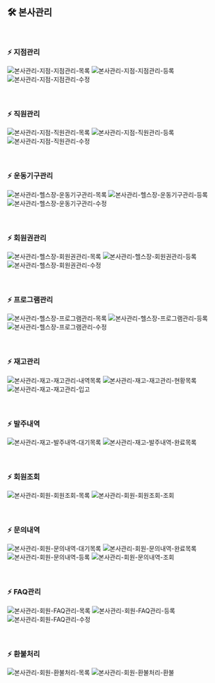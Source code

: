 ## 🛠 본사관리
<br>

### ⚡ 지점관리
![본사관리-지점-지점관리-목록](https://github.com/user-attachments/assets/d01e6222-654f-46a5-9435-4613f7f031ab)
![본사관리-지점-지점관리-등록](https://github.com/user-attachments/assets/8650e062-79e8-4929-a97f-69af8a5d9554)
![본사관리-지점-지점관리-수정](https://github.com/user-attachments/assets/8e780e33-4324-4443-b844-828c03c6d83b)
<br>
<br>
<br>

### ⚡ 직원관리
![본사관리-지점-직원관리-목록](https://github.com/user-attachments/assets/f0498b61-f63e-4ddf-8176-4ae49cf161ce)
![본사관리-지점-직원관리-등록](https://github.com/user-attachments/assets/02b935e6-779f-4519-9172-36607a7d5238)
![본사관리-지점-직원관리-수정](https://github.com/user-attachments/assets/533f4765-bb9b-4742-824c-c3f0e7294fba)
<br>
<br>
<br>

### ⚡ 운동기구관리
![본사관리-헬스장-운동기구관리-목록](https://github.com/user-attachments/assets/d7b0f2e9-7997-4ee6-b223-08a95ac639eb)
![본사관리-헬스장-운동기구관리-등록](https://github.com/user-attachments/assets/fab211a5-58ce-445b-bc43-b08678bee299)
![본사관리-헬스장-운동기구관리-수정](https://github.com/user-attachments/assets/4cf45a1f-c4db-49d7-a2ef-8773ed50692b)
<br>
<br>
<br>

### ⚡ 회원권관리
![본사관리-헬스장-회원권관리-목록](https://github.com/user-attachments/assets/e9603a6e-2de6-4dc6-9205-4b7adc1805da)
![본사관리-헬스장-회원권관리-등록](https://github.com/user-attachments/assets/6ff6a510-7c22-4bf1-8357-9f899a4540be)
![본사관리-헬스장-회원권관리-수정](https://github.com/user-attachments/assets/8efdedf7-d40a-43c9-888d-c5fafc47f583)
<br>
<br>
<br>

### ⚡ 프로그램관리
![본사관리-헬스장-프로그램관리-목록](https://github.com/user-attachments/assets/e48da6a5-b2a8-48f4-85fa-21dd6296e855)
![본사관리-헬스장-프로그램관리-등록](https://github.com/user-attachments/assets/6a5cea4e-0b6b-4602-8ee6-54534c27b16b)
![본사관리-헬스장-프로그램관리-수정](https://github.com/user-attachments/assets/cdd963b8-b812-4161-85e5-53f45a0dd185)
<br>
<br>
<br>

### ⚡ 재고관리
![본사관리-재고-재고관리-내역목록](https://github.com/user-attachments/assets/0ba9401c-f3bd-418a-9f1b-344ab3e0e63f)
![본사관리-재고-재고관리-현황목록](https://github.com/user-attachments/assets/a96e1561-2f73-4a39-9a83-0ced99c3a079)
![본사관리-재고-재고관리-입고](https://github.com/user-attachments/assets/bfafb803-66d3-4c64-ac39-4161ceb87e0b)
<br>
<br>
<br>

### ⚡ 발주내역
![본사관리-재고-발주내역-대기목록](https://github.com/user-attachments/assets/6a898d6d-0a1b-4179-8eec-f3cc8f7dc5b8)
![본사관리-재고-발주내역-완료목록](https://github.com/user-attachments/assets/d1371957-28c6-4349-a6b5-9f55552b1731)
<br>
<br>
<br>

### ⚡ 회원조회
![본사관리-회원-회원조회-목록](https://github.com/user-attachments/assets/3a029085-9086-4064-b135-f5def12fcefe)
![본사관리-회원-회원조회-조회](https://github.com/user-attachments/assets/84a1b5b3-7c83-434e-9dbf-22dd0eedf6fc)
<br>
<br>
<br>

### ⚡ 문의내역
![본사관리-회원-문의내역-대기목록](https://github.com/user-attachments/assets/f74e343c-7281-4784-8ade-977813bbc593)
![본사관리-회원-문의내역-완료목록](https://github.com/user-attachments/assets/eb48acd4-3889-43cf-be0b-80ecfb8a3804)
![본사관리-회원-문의내역-등록](https://github.com/user-attachments/assets/8adfb30e-c822-4d5c-a10a-879a0367fb76)
![본사관리-회원-문의내역-조회](https://github.com/user-attachments/assets/0cdad773-ffc8-4f63-b727-1b40285fc44d)
<br>
<br>
<br>

### ⚡ FAQ관리
![본사관리-회원-FAQ관리-목록](https://github.com/user-attachments/assets/c6a487db-8665-4f85-8687-4fbe514c92f4)
![본사관리-회원-FAQ관리-등록](https://github.com/user-attachments/assets/9d061ba9-b391-4511-9b9f-4eee1eecf630)
![본사관리-회원-FAQ관리-수정](https://github.com/user-attachments/assets/1fa6f8ed-bb35-4f66-8c37-af278ba6b447)
<br>
<br>
<br>

### ⚡ 환불처리
![본사관리-회원-환불처리-목록](https://github.com/user-attachments/assets/222f824f-c510-4d6f-a73b-2d56e0027200)
![본사관리-회원-환불처리-환불](https://github.com/user-attachments/assets/f7b9f05b-0086-4035-89da-365a266073e2)
